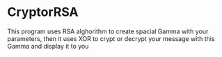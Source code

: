 # CryptorRSA

This program uses RSA alghorithm to create spacial Gamma with your parameters, then it uses XOR to crypt or decrypt your message with this Gamma and display it to you
